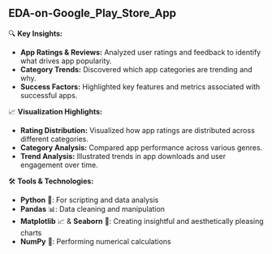 ## EDA-on-Google_Play_Store_App

🔍 **Key Insights:**
- **App Ratings & Reviews:** Analyzed user ratings and feedback to identify what drives app popularity.
- **Category Trends:** Discovered which app categories are trending and why.
- **Success Factors:** Highlighted key features and metrics associated with successful apps.

📈 **Visualization Highlights:**
- **Rating Distribution:** Visualized how app ratings are distributed across different categories.
- **Category Analysis:** Compared app performance across various genres.
- **Trend Analysis:** Illustrated trends in app downloads and user engagement over time.

🛠 **Tools & Technologies:**
- **Python** 🐍: For scripting and data analysis
- **Pandas** 📊: Data cleaning and manipulation
- **Matplotlib** 📈 & **Seaborn** 🎨: Creating insightful and aesthetically pleasing charts
- **NumPy** 🔢: Performing numerical calculations